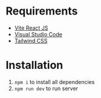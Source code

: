 # Requirements

- [Vite React JS](https://vitejs.dev/)
- [Visual Studio Code](https://code.visualstudio.com/download)
- [Tailwind CSS](https://tailwindcss.com/)

# Installation

1. `npm i` to install all dependencies
2. `npm run dev` to run server
